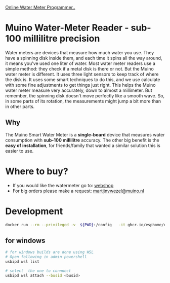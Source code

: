 <a href="https://martijnvwezel.github.io/watermeter-esphome/">Online Water Meter Programmer..</a> 

# Muino Water-Meter Reader - sub-100 millilitre precision
Water meters are devices that measure how much water you use. They have a spinning disk inside them, and each time it spins all the way around, it means you've used one liter of water. Most water meter readers use a simple method: they check if a metal disk is there or not. But the Muino water meter is different. It uses three light sensors to keep track of where the disk is. It uses some smart techniques to do this, and we use calculate with some fine adjustments to get things just right. This helps the Muino water meter measure very accurately, down to almost a millimeter. But remember, the spinning disk doesn't move perfectly like a smooth wave. So, in some parts of its rotation, the measurements might jump a bit more than in other parts.

## Why
The Muino Smart Water Meter is a **single-board** device that measures water consumption with **sub-100 millilitre** accuracy. The other big benefit is the **easy of installation**, for friends/family that wanted a similar solution this is easier to use.

# Where to buy?
* If you would like the watermeter go to: [webshop](https://www.tindie.com/products/muino/smart-water-meter-reader/)
* For big orders please make a request: [martijnvwezel@muino.nl](mailto:martijnvwezel@muino.nl)

# Development
``` bash
docker run --rm --privileged -v  ${PWD}:/config   -it ghcr.io/esphome/esphome run  --device=/dev/ttyACM0 "muino-water-meter-esp32.yaml"
```
## for windows
``` bash
# for windows builds are done using WSL
# Open following in admin powershell
usbipd wsl list

# select  the one to connnect
usbipd wsl attach --busid <busid>
```
